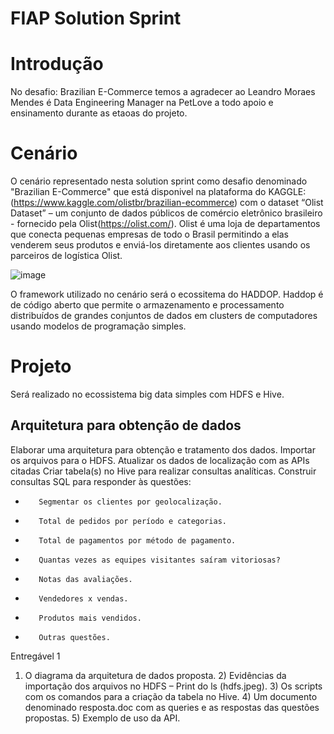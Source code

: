 # FIAP Solution Sprint 
# Introdução

No desafio: Brazilian E-Commerce temos a agradecer ao Leandro Moraes Mendes é Data Engineering Manager na PetLove a todo apoio e ensinamento durante as etaoas do projeto.

# Cenário

O cenário representado nesta solution sprint como desafio denominado "Brazilian E-Commerce" que está disponivel na plataforma do KAGGLE:(https://www.kaggle.com/olistbr/brazilian-ecommerce) com o dataset  “Olist Dataset” – um conjunto de dados públicos de comércio eletrônico brasileiro - fornecido pela Olist(https://olist.com/).
Olist é uma loja de departamentos que conecta pequenas empresas de todo o Brasil permitindo a elas venderem seus produtos e enviá-los diretamente aos clientes usando os parceiros de logística Olist.

![image](https://user-images.githubusercontent.com/49320014/169908969-aad0ff2e-7bb1-46f3-b269-00eb1a29655a.png)

O framework utilizado no cenário será o ecossitema do HADDOP. 
Haddop é de código aberto que permite o armazenamento e processamento distribuídos de grandes conjuntos de dados em clusters de computadores usando modelos de programação simples.

# Projeto 

Será realizado no ecossistema big data simples com HDFS e Hive.

## Arquitetura para obtenção de dados


Elaborar uma arquitetura para obtenção e tratamento dos dados.
Importar os arquivos para o HDFS.
Atualizar os dados de localização com as APIs citadas
Criar tabela(s) no Hive para realizar consultas analíticas.
Construir consultas SQL para responder às questões:
-        Segmentar os clientes por geolocalização.

-        Total de pedidos por período e categorias.

-        Total de pagamentos por método de pagamento.

-        Quantas vezes as equipes visitantes saíram vitoriosas?

-        Notas das avaliações.

-        Vendedores x vendas.

-        Produtos mais vendidos.

-        Outras questões.

 

Entregável 1

1) O diagrama da arquitetura de dados proposta.
           2) Evidências da importação dos arquivos no HDFS – Print do ls (hdfs.jpeg).
           3) Os scripts com os comandos para a criação da tabela no Hive.
           4) Um documento denominado resposta.doc com as queries e as respostas das questões propostas.
           5) Exemplo de uso da API.
